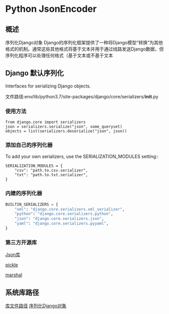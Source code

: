 # Python JsonEncoder

## 概述

序列化Django对象
Django的序列化框架提供了一种将Django模型“转换”为其他格式的机制。通常这些其他格式将基于文本并用于通过线路发送Django数据，但序列化程序可以处理任何格式（基于文本或不基于文本

## Django 默认序列化

Interfaces for serializing Django objects.

文件路径:env/lib/python3.7/site-packages/django/core/serializers/__init__.py
### 使用方法

    from django.core import serializers
    json = serializers.serialize("json", some_queryset)
    objects = list(serializers.deserialize("json", json))

### 添加自己的序列化器

To add your own serializers, use the SERIALIZATION_MODULES setting::

    SERIALIZATION_MODULES = {
        "csv": "path.to.csv.serializer",
        "txt": "path.to.txt.serializer",
    }

### 内建的序列化器
```Python
BUILTIN_SERIALIZERS = {
    "xml": "django.core.serializers.xml_serializer",
    "python": "django.core.serializers.python",
    "json": "django.core.serializers.json",
    "yaml": "django.core.serializers.pyyaml",
}
```

### 第三方开源库
[Json库](https://docs.python.org/3/library/json.html)

[pickle](https://docs.python.org/zh-cn/3/library/pickle.html#module-pickle)

[marshal](https://docs.python.org/zh-cn/3/library/marshal.html#module-marshal)
## 系统库路径

[库文件路径](/usr/local/Cellar/python/3.7.2_2/Frameworks/Python.framework/Versions/3.7/lib/python3.7/json/__init__.py)
[序列化Django对象](https://docs.djangoproject.com/en/2.2/topics/serialization/)
